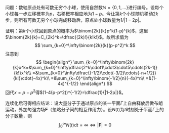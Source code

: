 问题：数轴原点处有可数无穷个小球，使用自然数$\mathbb N=\{0,1,\ldots\}$进行编号。设每个小球每一步左移概率为$p$，右移概率相应地为$1-p$。今让第$k$个小球随机移动$2k$步，则所有可数无穷个小球完成移动后，原点处小球数量为$1/|1-2p|$。

证明：第$k$个小球回到原点的概率为$\binom{2k}{k}p^k(1-p)^{k}$，这里$\binom{2k}{k}=C_{2k}^k=\dfrac{(2k)!}{k!k!}$。故所求值为
$$
\sum_{k=0}^\infty\binom{2k}{k}(p-p^2)^k
$$
注意到
$$
\begin{align*}
\sum_{k=0}^\infty\binom{2k}{k}x^k=&\sum_{k=0}^\infty\dfrac{2^k\cdot1\cdot3\cdot5\cdots(2k-1)}{k!}x^k\\
=&\sum_{k=0}^\infty\dfrac{(-1/2)\cdot(-3/2)\cdots(-n+1/2)}{k!}\cdot(-4x)^k\\
=&\sum_{k=0}^\infty\binom{-1/2}{n}(-4x)^n\\
=&(1-4x)^{-1/2}
\end{align*}
$$
回代$x=p-p^2$得$(1-4(p-p^2))^{-1/2}=\dfrac{1}{|1-2p|}$。

连续化后可得相应结论：设大量分子于通过原点的某一平面$\Gamma$上自由释放后做布朗运动，外加匀强力场$\mathbf F$（忽略分子间的相互作用力）。设$N(t)$为$t$时刻处于平面$\Gamma$上的分子数量，则
$$
\int_0^\infty N(t)\mathrm dt=\infty\Leftrightarrow |\mathbf F|=0
$$
